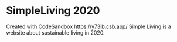 # SimpleLiving 2020
Created with CodeSandbox
https://y73lb.csb.app/
Simple Living is a website about sustainable living in 2020. 
